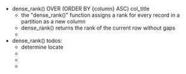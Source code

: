 - dense_rank() OVER (ORDER BY {column} ASC) col_title
	- the "dense_rank()" function assigns a rank for every record in a partition as a new column
	- dense_rank() returns the rank of the current row without gaps
	-
- dense_rank() todos:
	- determine locate
	-
	-
	-